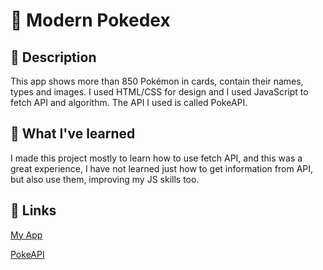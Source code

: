 ﻿# 🐾 Modern Pokedex
 
 ## 📜 Description
 
 This app shows more than 850 Pokémon in cards, contain their names, types and images. I used HTML/CSS for design and I used JavaScript to fetch API and algorithm. The API I used is called PokeAPI.
 
 
 ## 📖 What I've learned
 
 I made this project mostly to learn how to use fetch API, and this was a great experience, I have not learned just how to get information from API, but also use them, improving my JS skills too.
 
 ## 📝 Links

[My App](modern-pokedex.netlify.app)

[PokeAPI](https://pokeapi.co/)

